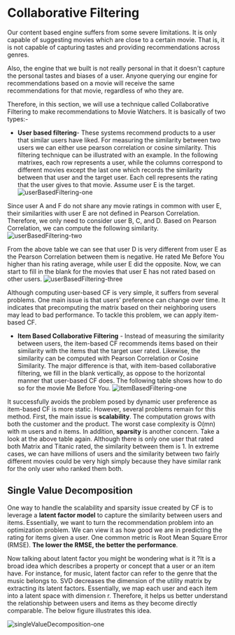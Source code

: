 # **Collaborative Filtering**

Our content based engine suffers from some severe limitations. It is only capable of suggesting movies which are close to a certain movie. That is, it is not capable of capturing tastes and providing recommendations across genres.

Also, the engine that we built is not really personal in that it doesn't capture the personal tastes and biases of a user. Anyone querying our engine for recommendations based on a movie will receive the same recommendations for that movie, regardless of who they are.

Therefore, in this section, we will use a technique called Collaborative Filtering to make recommendations to Movie Watchers.
It is basically of two types:-

* **User based filtering**-  These systems recommend products to a user that similar users have liked. For measuring the similarity between two users we can either use pearson correlation or cosine similarity.
This filtering technique can be illustrated with an example. In the following matrixes, each row represents a user, while the columns correspond to different movies except the last one which records the similarity between that user and the target user. Each cell represents the rating that the user gives to that movie. Assume user E is the target.
![userBasedFiltering-one](https://cdn-images-1.medium.com/max/1000/1*9NBFo4AUQABKfoUOpE3F8Q.png)

Since user A and F do not share any movie ratings in common with user E, their similarities with user E are not defined in Pearson Correlation. Therefore, we only need to consider user B, C, and D. Based on Pearson Correlation, we can compute the following similarity.
![userBasedFiltering-two](https://cdn-images-1.medium.com/max/1000/1*jZIMJzKM1hKTFftHfcSxRw.png)

From the above table we can see that user D is very different from user E as the Pearson Correlation between them is negative. He rated Me Before You higher than his rating average, while user E did the opposite. Now, we can start to fill in the blank for the movies that user E has not rated based on other users.
![userBasedFiltering-three](https://cdn-images-1.medium.com/max/1000/1*9TC6BrfxYttJwiATFAIFBg.png)

Although computing user-based CF is very simple, it suffers from several problems. One main issue is that users’ preference can change over time. It indicates that precomputing the matrix based on their neighboring users may lead to bad performance. To tackle this problem, we can apply item-based CF.

* **Item Based Collaborative Filtering** - Instead of measuring the similarity between users, the item-based CF recommends items based on their similarity with the items that the target user rated. Likewise, the similarity can be computed with Pearson Correlation or Cosine Similarity. The major difference is that, with item-based collaborative filtering, we fill in the blank vertically, as oppose to the horizontal manner that user-based CF does. The following table shows how to do so for the movie Me Before You.
![itemBasedFiltering-one](https://cdn-images-1.medium.com/max/1000/1*LqFnWb-cm92HoMYBL840Ew.png)

It successfully avoids the problem posed by dynamic user preference as item-based CF is more static. However, several problems remain for this method. First, the main issue is **scalability**. The computation grows with both the customer and the product. The worst case complexity is O(mn) with m users and n items. In addition, **sparsity** is another concern. Take a look at the above table again. Although there is only one user that rated both Matrix and Titanic rated, the similarity between them is 1. In extreme cases, we can have millions of users and the similarity between two fairly different movies could be very high simply because they have similar rank for the only user who ranked them both.

## **Single Value Decomposition**

One way to handle the scalability and sparsity issue created by CF is to leverage a **latent factor model** to capture the similarity between users and items. Essentially, we want to turn the recommendation problem into an optimization problem. We can view it as how good we are in predicting the rating for items given a user. One common metric is Root Mean Square Error (RMSE). **The lower the RMSE, the better the performance**.

Now talking about latent factor you might be wondering what is it ?It is a broad idea which describes a property or concept that a user or an item have. For instance, for music, latent factor can refer to the genre that the music belongs to. SVD decreases the dimension of the utility matrix by extracting its latent factors. Essentially, we map each user and each item into a latent space with dimension r. Therefore, it helps us better understand the relationship between users and items as they become directly comparable. The below figure illustrates this idea.

![singleValueDecomposition-one](https://cdn-images-1.medium.com/max/800/1*GUw90kG2ltTd2k_iv3Vo0Q.png)
